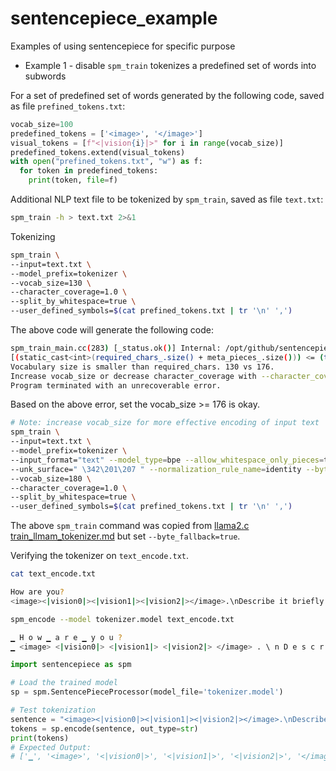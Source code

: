 # sentencepiece_example
Examples of using sentencepiece for specific purpose

* Example 1 - disable `spm_train` tokenizes a predefined set of words into subwords

For a set of predefined set of words generated by the following code, saved as file `prefined_tokens.txt`:
```python
vocab_size=100
predefined_tokens = ['<image>', '</image>']
visual_tokens = [f"<|vision{i}|>" for i in range(vocab_size)]
predefined_tokens.extend(visual_tokens)
with open("prefined_tokens.txt", "w") as f:
  for token in predefined_tokens:
    print(token, file=f)
```

Additional NLP text file to be tokenized by `spm_train`, saved as file `text.txt`:
```bash
spm_train -h > text.txt 2>&1 
```

Tokenizing
```bash
spm_train \
--input=text.txt \
--model_prefix=tokenizer \
--vocab_size=130 \
--character_coverage=1.0 \
--split_by_whitespace=true \
--user_defined_symbols=$(cat prefined_tokens.txt | tr '\n' ',')
```

The above code will generate the following code:
```bash
spm_train_main.cc(283) [_status.ok()] Internal: /opt/github/sentencepiece/src/trainer_interface.cc(584)
[(static_cast<int>(required_chars_.size() + meta_pieces_.size())) <= (trainer_spec_.vocab_size())]
Vocabulary size is smaller than required_chars. 130 vs 176.
Increase vocab_size or decrease character_coverage with --character_coverage option.
Program terminated with an unrecoverable error.
```

Based on the above error, set the vocab_size >= 176 is okay.
```bash
# Note: increase vocab_size for more effective encoding of input text
spm_train \
--input=text.txt \
--model_prefix=tokenizer \
--input_format="text" --model_type=bpe --allow_whitespace_only_pieces=true --split_digits=true \
--unk_surface=" \342\201\207 " --normalization_rule_name=identity --byte_fallback=false \
--vocab_size=180 \
--character_coverage=1.0 \
--split_by_whitespace=true \
--user_defined_symbols=$(cat prefined_tokens.txt | tr '\n' ',')
```
The above `spm_train` command was copied from [llama2.c train_llmam_tokenizer.md](https://github.com/karpathy/llama2.c/blob/master/doc/train_llama_tokenizer.md) but set `--byte_fallback=true`.

Verifying the tokenizer on `text_encode.txt`.
```bash
cat text_encode.txt

How are you?
<image><|vision0|><|vision1|><|vision2|></image>.\nDescribe it briefly.
```

```bash
spm_encode --model tokenizer.model text_encode.txt 

▁ H o w ▁ a r e ▁ y o u ?
▁ <image> <|vision0|> <|vision1|> <|vision2|> </image> . \ n D e s c r i b e ▁ i t ▁ b r i e f l y .
```

```python
import sentencepiece as spm

# Load the trained model
sp = spm.SentencePieceProcessor(model_file='tokenizer.model')

# Test tokenization
sentence = "<image><|vision0|><|vision1|><|vision2|></image>.\nDescribe it briefly."
tokens = sp.encode(sentence, out_type=str)
print(tokens)
# Expected Output:
# ['▁', '<image>', '<|vision0|>', '<|vision1|>', '<|vision2|>', '</image>', '.', '▁', 'D', 'e', 's', 'c', 'r', 'i', 'b', 'e', '▁', 'i', 't', '▁', 'b', 'r', 'i', 'e', 'f', 'l', 'y', '.']
```
